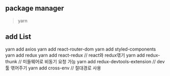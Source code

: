 ## package manager
> yarn

## add List
yarn add axios
yarn add react-router-dom
yarn add styled-components
yarn add redux 
yarn add react-redux // react와 redux엮기
yarn add redux-thunk // 미들웨어로 비동기 요청 가능
yarn add redux-devtools-extension // dev툴 엮어주기
yarn add cross-env // 절대경로 사용
